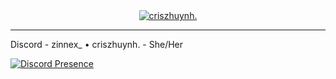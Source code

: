 <div align="center"><a href="https://discord.gg"><img alt="criszhuynh." src="![XLogo3Yellow-background2](https://github.com/user-attachments/assets/d69b5991-997e-4448-8644-b124d277bec5)"></a></div>

---

Discord - zinnex_ • criszhuynh. - She/Her

[![Discord Presence](https://lanyard.cnrad.dev/api/1030116082469572618)](https://discord.com/users/1030116082469572618)
